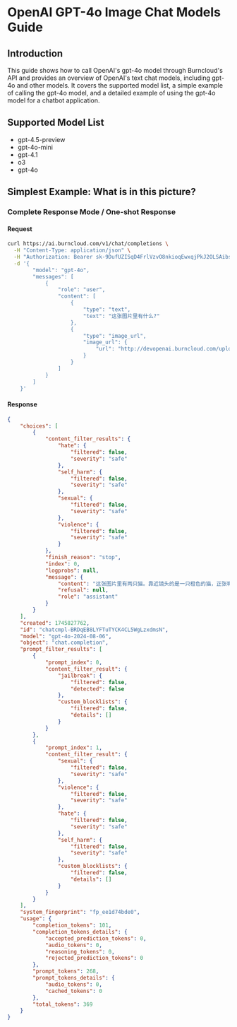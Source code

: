 # OpenAI GPT-4o Image Chat Models Guide

## Introduction
This guide shows how to call OpenAI's gpt-4o model through Burncloud's API and provides an overview of OpenAI's text chat models, including gpt-4o and other models. It covers the supported model list, a simple example of calling the gpt-4o model, and a detailed example of using the gpt-4o model for a chatbot application.
 
## Supported Model List
- gpt-4.5-preview
- gpt-4o-mini
- gpt-4.1
- o3
- gpt-4o
  
## Simplest Example: What is in this picture?

### Complete Response Mode / One-shot Response

#### Request
```bash
curl https://ai.burncloud.com/v1/chat/completions \
  -H "Content-Type: application/json" \
  -H "Authorization: Bearer sk-9DufUZISqD4FrlVzvO8nkioqEwxqjPkJ2OLSAibs7d9OKJLe" \
  -d '{
        "model": "gpt-4o",
        "messages": [
            {
                "role": "user",
                "content": [
                    {
                        "type": "text",
                        "text": "这张图片里有什么?"
                    },
                    {
                        "type": "image_url",
                        "image_url": {
                            "url": "http://devopenai.burncloud.com/uploads/cat.jpg"
                        }
                    }
                ]
            }
        ]
    }'
```

#### Response
```json
{
    "choices": [
        {
            "content_filter_results": {
                "hate": {
                    "filtered": false,
                    "severity": "safe"
                },
                "self_harm": {
                    "filtered": false,
                    "severity": "safe"
                },
                "sexual": {
                    "filtered": false,
                    "severity": "safe"
                },
                "violence": {
                    "filtered": false,
                    "severity": "safe"
                }
            },
            "finish_reason": "stop",
            "index": 0,
            "logprobs": null,
            "message": {
                "content": "这张图片里有两只猫。靠近镜头的是一只橙色的猫，正张嘴大叫或哈欠，戴着一条粉色带心形图案的围巾。背景中的猫是灰色的虎斑猫，舌头伸出来，看上去好像在舔嘴巴，戴着一条格子花纹和白色荷叶边的围巾。后面的背景是一些绿色植物。",
                "refusal": null,
                "role": "assistant"
            }
        }
    ],
    "created": 1745827762,
    "id": "chatcmpl-BRDqEB8LYFTuTYCK4CL5WgLzxdmsN",
    "model": "gpt-4o-2024-08-06",
    "object": "chat.completion",
    "prompt_filter_results": [
        {
            "prompt_index": 0,
            "content_filter_result": {
                "jailbreak": {
                    "filtered": false,
                    "detected": false
                },
                "custom_blocklists": {
                    "filtered": false,
                    "details": []
                }
            }
        },
        {
            "prompt_index": 1,
            "content_filter_result": {
                "sexual": {
                    "filtered": false,
                    "severity": "safe"
                },
                "violence": {
                    "filtered": false,
                    "severity": "safe"
                },
                "hate": {
                    "filtered": false,
                    "severity": "safe"
                },
                "self_harm": {
                    "filtered": false,
                    "severity": "safe"
                },
                "custom_blocklists": {
                    "filtered": false,
                    "details": []
                }
            }
        }
    ],
    "system_fingerprint": "fp_ee1d74bde0",
    "usage": {
        "completion_tokens": 101,
        "completion_tokens_details": {
            "accepted_prediction_tokens": 0,
            "audio_tokens": 0,
            "reasoning_tokens": 0,
            "rejected_prediction_tokens": 0
        },
        "prompt_tokens": 268,
        "prompt_tokens_details": {
            "audio_tokens": 0,
            "cached_tokens": 0
        },
        "total_tokens": 369
    }
}
```
